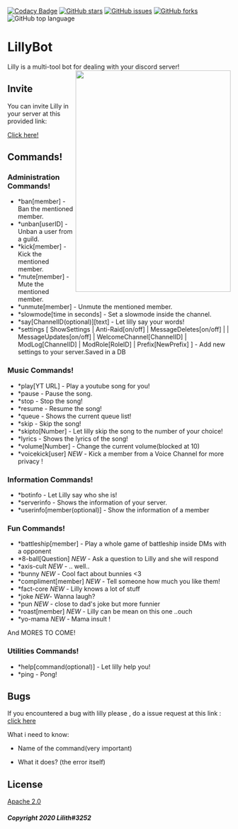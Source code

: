 [![Codacy Badge](https://api.codacy.com/project/badge/Grade/c6481e29eee147ab95becdb81030f16e)](https://app.codacy.com/gh/Lilly3252/LillyBot?utm_source=github.com&utm_medium=referral&utm_content=Lilly3252/LillyBot&utm_campaign=Badge_Grade)
[![GitHub stars](https://img.shields.io/github/stars/Lilly3252/LillyBot)](https://github.com/Lilly3252/LillyBot/stargazers)
[![GitHub issues](https://img.shields.io/github/issues/Lilly3252/LillyBot)](https://github.com/Lilly3252/LillyBot/issues)
[![GitHub forks](https://img.shields.io/github/forks/Lilly3252/LillyBot)](https://github.com/Lilly3252/LillyBot/network)
![GitHub top language](https://img.shields.io/github/languages/top/Lilly3252/Lillybot)
# LillyBot

Lilly is a multi-tool bot for dealing with your discord server!
<img align="right" width="350" height="500" src="https://images-wixmp-ed30a86b8c4ca887773594c2.wixmp.com/f/e5d5dbb5-eb1d-4ec6-90ff-f566c3567460/dbzuu10-ddf8765f-a154-4628-a863-9611b917cec0.png/v1/fill/w_1024,h_1449,q_80,strp/lost_pause__lily_fan_art_by_dramelko_dbzuu10-fullview.jpg?token=eyJ0eXAiOiJKV1QiLCJhbGciOiJIUzI1NiJ9.eyJzdWIiOiJ1cm46YXBwOiIsImlzcyI6InVybjphcHA6Iiwib2JqIjpbW3siaGVpZ2h0IjoiPD0xNDQ5IiwicGF0aCI6IlwvZlwvZTVkNWRiYjUtZWIxZC00ZWM2LTkwZmYtZjU2NmMzNTY3NDYwXC9kYnp1dTEwLWRkZjg3NjVmLWExNTQtNDYyOC1hODYzLTk2MTFiOTE3Y2VjMC5wbmciLCJ3aWR0aCI6Ijw9MTAyNCJ9XV0sImF1ZCI6WyJ1cm46c2VydmljZTppbWFnZS5vcGVyYXRpb25zIl19.x6YoF3JKA02MjXNuxOLSV5qlPHL4ubcoRWmxrCmMVqs">

## Invite

You can invite Lilly in your server at this provided link:

 [Click here!](https://discord.com/api/oauth2/authorize?client_id=682776333168017444&permissions=8&redirect_uri=http%3A%2F%2Flocalhost%3A3001%2Fapi%2Fdiscord%2Fredirect&scope=bot)

## Commands!

### Administration Commands!

* *ban[member] - Ban the mentioned member. 
* *unban[userID] - Unban a user from a guild.
* *kick[member] - Kick the mentioned member.
* *mute[member] - Mute the mentioned member.
* *unmute[member] - Unmute the mentioned member.
* *slowmode[time in seconds] - Set a slowmode inside the channel.
* *say[ChannelID(optional)][text] - Let lilly say your words!
* *settings [ ShowSettings | Anti-Raid[on/off] | MessageDeletes[on/off] | | MessageUpdates[on/off] | WelcomeChannel[ChannelID] | ModLog[ChannelID] | ModRole[RoleID] | Prefix[NewPrefix] ] - Add new settings to your server.Saved in a DB

### Music Commands!
* *play[YT URL] - Play a youtube song for you!
* *pause - Pause the song.
* *stop - Stop the song!
* *resume - Resume the song!
* *queue - Shows the current queue list!
* *skip - Skip the song!
* *skipto[Number] - Let lilly skip the song to the number of your choice!
* *lyrics - Shows the lyrics of the song!
* *volume[Number] - Change the current volume(blocked at 10)
* *voicekick[user] *NEW* - Kick a member from a Voice Channel for more privacy ! 

### Information Commands!
* *botinfo - Let Lilly say who she is!
* *serverinfo - Shows the information of your server.
* *userinfo[member(optional)] - Show the information of a member

### Fun Commands!
* *battleship[member] - Play a whole game of battleship inside DMs with a opponent
* *8-ball[Question] *NEW* - Ask a question to Lilly and she will respond
* *axis-cult *NEW* - .. well..  
* *bunny *NEW* - Cool fact about bunnies <3
* *compliment[member] *NEW* - Tell someone how much you like them!
* *fact-core *NEW* - Lilly knows a lot of stuff
* *joke *NEW*- Wanna laugh?
* *pun *NEW* - close to dad's joke but more funnier
* *roast[member] *NEW* - Lilly can be mean on this one ..ouch
* *yo-mama *NEW* - Mama insult !
 
And MORES TO COME!

### Utilities Commands!
* *help[command(optional)] - Let lilly help you!
* *ping - Pong!

## Bugs
If you encountered a bug with lilly please , do a issue request at this link : [click here](https://github.com/Lilly3252/LillyBot/issues)

What i need to know:

* Name of the command(very important)

* What it does? (the error itself)

## License
[Apache 2.0](https://choosealicense.com/licenses/apache-2.0/) 

##### Copyright 2020 Lilith#3252
